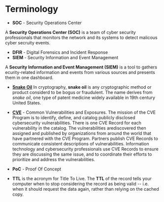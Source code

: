 # Terminology
 - **SOC** - Security Operations Center

A **Security Operations Center (SOC)** is a team of cyber security professionals that monitors the network and its systems to detect malicous cyber secruity events. 
 - **DFIR** - Digital Forensics and Incident Response
 - **SIEM** - Security Information and Event Management

A **Security Information and Event Management (SIEM)** is a tool to gathers ecurity-related information and events from various sources and presents them in one dashboard.
 - **[Snake Oil](https://en.wikipedia.org/wiki/Snake_oil_(cryptography))** In cryptography, **snake oil** is any cryptographic method or product considerd to be bogus or fraudulent. The name derives from *snake oil*, one type of patent medicine widely available in 19th century United States.
 - **[CVE](https://www.cve.org/)** - Common Vulnerabilities and Exposures. The mission of the CVE Program is to identify, define, and catalog publicly disclosed cybersecurity vulnerabilities. There is one CVE Record for each vulnerability in the catalog. The vulnerabilities arediscovered then assigned and published by organizations from around the world that have partnered with the CVE Program. Partners publish CVE Records to communicate consistent descriptions of vulnerabilities. Information technology and cybersecurity professionals use CVE Records to ensure they are discussing the same issue, and to coordinate their efforts to prioritize and address the vulnerabilities.
 - **PoC** - Proof Of Concept

 - **TTL** is the acronym for Title To Live. The **TTL** of the record tells your computer when to stop considering the record as being valid -- i.e. when it should request the data again, rather than relying on the cached copy.
